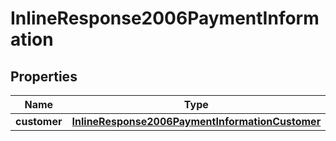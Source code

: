 
# InlineResponse2006PaymentInformation

## Properties
Name | Type | Description | Notes
------------ | ------------- | ------------- | -------------
**customer** | [**InlineResponse2006PaymentInformationCustomer**](InlineResponse2006PaymentInformationCustomer.md) |  |  [optional]



